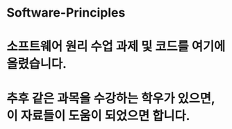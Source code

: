 # Software-Principles
# 소프트웨어 원리 수업 과제 및 코드를 여기에 올렸습니다.
# 추후 같은 과목을 수강하는 학우가 있으면, 이 자료들이 도움이 되었으면 합니다.

